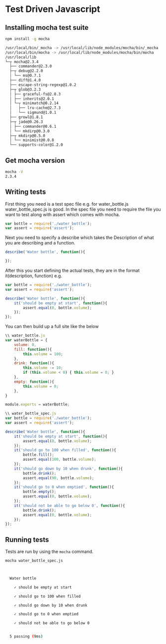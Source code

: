 # Test Driven Javascript

## Installing mocha test suite
```bash
npm install -g mocha

/usr/local/bin/_mocha -> /usr/local/lib/node_modules/mocha/bin/_mocha
/usr/local/bin/mocha -> /usr/local/lib/node_modules/mocha/bin/mocha
/usr/local/lib
└─┬ mocha@2.3.4 
  ├── commander@2.3.0 
  ├─┬ debug@2.2.0 
  │ └── ms@0.7.1 
  ├── diff@1.4.0 
  ├── escape-string-regexp@1.0.2 
  ├─┬ glob@3.2.3 
  │ ├── graceful-fs@2.0.3 
  │ ├── inherits@2.0.1 
  │ └─┬ minimatch@0.2.14 
  │   ├── lru-cache@2.7.3 
  │   └── sigmund@1.0.1 
  ├── growl@1.8.1 
  ├─┬ jade@0.26.3 
  │ ├── commander@0.6.1 
  │ └── mkdirp@0.3.0 
  ├─┬ mkdirp@0.5.0 
  │ └── minimist@0.0.8 
  └── supports-color@1.2.0 
```


## Get mocha version
```bash
mocha -V
2.3.4
```

## Writing tests
First thing you need is a test spec file e.g. for water_bottle.js water_bottle_spec.js is good.  In the spec file you need to require the file you want to test along with assert which comes with mocha.
```javascript
var bottle = require('./water_bottle');
var assert = require('assert');
```
Next you need to specify a describe which takes the Description of what you are describing and a function.
```javascript
describe('Water bottle', function(){

});
```
After this you start defining the actual tests, they are in the format it(description, function) e.g.
```javascript
var bottle = require('./water_bottle');
var assert = require('assert');

describe('Water bottle', function(){
    it('should be empty at start', function(){
        assert.equal(0, bottle.volume);
    });
});
```
You can then build up a full site like the below
```javascript
\\ water_bottle.js
var waterBottle = {
    volume: 0,
    fill: function(){
        this.volume = 100;
    },
    drink: function(){
        this.volume -= 10;
        if (this.volume < 0) { this.volume = 0; }
    },
    empty: function(){
        this.volume = 0;
    },
}

module.exports = waterBottle;
```
```javascript
\\ water_bottle_spec.js
var bottle = require('./water_bottle');
var assert = require('assert');

describe('Water bottle', function(){
    it('should be empty at start', function(){
        assert.equal(0, bottle.volume);
    });
    it('should go to 100 when filled', function(){
        bottle.fill();
        assert.equal(100, bottle.volume);
    });
    it('should go down by 10 when drunk', function(){
        bottle.drink();
        assert.equal(90, bottle.volume); 
    });
    it('should go to 0 when emptied', function(){
        bottle.empty();
        assert.equal(0, bottle.volume);
    });
    it('should not be able to go below 0', function(){
        bottle.drink();
        assert.equal(0, bottle.volume);
    });
});
```


## Running tests
Tests are run by using the `mocha` command.
```bash
mocha water_bottle_spec.js
```
```bash


  Water bottle
    ✓ should be empty at start
    ✓ should go to 100 when filled
    ✓ should go down by 10 when drunk
    ✓ should go to 0 when emptied
    ✓ should not be able to go below 0


  5 passing (9ms)

```
